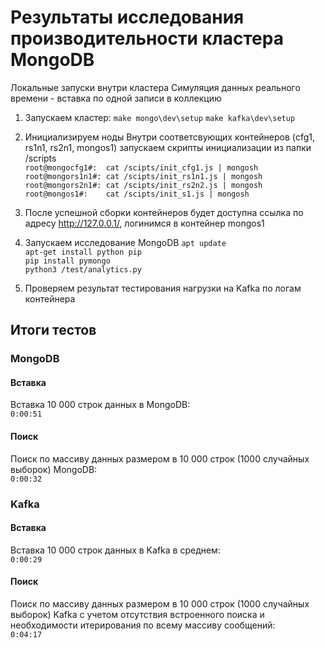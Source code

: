 # Результаты исследования производительности кластера MongoDB

Локальные запуски внутри кластера
Симуляция данных реального времени - вставка по одной записи в коллекцию

1. Запускаем кластер:
`make mongo\dev\setup`
`make kafka\dev\setup`

2. Инициализируем ноды
Внутри соответсвующих контейнеров (cfg1, rs1n1, rs2n1, mongos1) запускаем скрипты инициализации из папки /scripts  
`root@mongocfg1#:  cat /scipts/init_cfg1.js | mongosh`  
`root@mongors1n1#: cat /scipts/init_rs1n1.js | mongosh`  
`root@mongors2n1#: cat /scipts/init_rs2n2.js | mongosh`  
`root@mongos1#:    cat /scipts/init_s1.js | mongosh`  

3. После успешной сборки контейнеров будет доступна ссылка по адресу http://127.0.0.1/, логинимся в контейнер mongos1

4. Запускаем исследование MongoDB
`apt update`  
`apt-get install python pip`  
`pip install pymongo`  
`python3 /test/analytics.py`  

5. Проверяем результат тестирования нагрузки на Kafka по логам контейнера

## Итоги тестов
### MongoDB
#### Вставка
Вставка 10 000 строк данных в MongoDB:  
`0:00:51`  

#### Поиск
Поиск по массиву данных размером в 10 000 строк (1000 случайных выборок) MongoDB:  
`0:00:32`  

### Kafka
#### Вставка
Вставка 10 000 строк данных в Kafka в среднем:  
`0:00:29`  

#### Поиск
Поиск по массиву данных размером в 10 000 строк (1000 случайных выборок) Kafka c учетом отсутствия встроенного поиска и необходимости итерирования по всему массиву сообщений:  
`0:04:17` 
